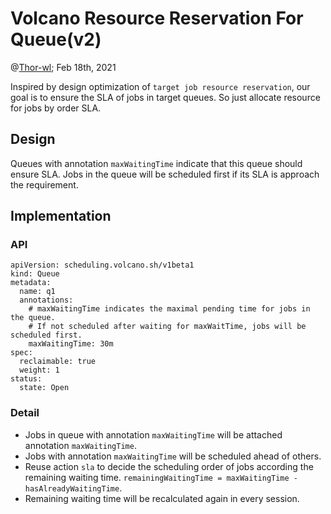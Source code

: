 # Volcano Resource Reservation For Queue(v2)

@[Thor-wl](https://github.com/Thor-wl); Feb 18th, 2021

Inspired by design optimization of `target job resource reservation`, our goal is to ensure the SLA of jobs in target
queues. So just allocate resource for jobs by order SLA.

## Design
Queues with annotation `maxWaitingTime` indicate that this queue should ensure SLA. Jobs in the queue will be scheduled
first if its SLA is approach the requirement.

## Implementation
### API
```
apiVersion: scheduling.volcano.sh/v1beta1
kind: Queue
metadata:
  name: q1
  annotations:
    # maxWaitingTime indicates the maximal pending time for jobs in the queue. 
    # If not scheduled after waiting for maxWaitTime, jobs will be scheduled first.
    maxWaitingTime: 30m
spec:
  reclaimable: true
  weight: 1
status:
  state: Open
```
### Detail
* Jobs in queue with annotation `maxWaitingTime` will be attached annotation `maxWaitingTime`.
* Jobs with annotation `maxWaitingTime` will be scheduled ahead of others.
* Reuse action `sla` to decide the scheduling order of jobs according the remaining waiting time.
  `remainingWaitingTime = maxWaitingTime - hasAlreadyWaitingTime`.
* Remaining waiting time will be recalculated again in every session.

